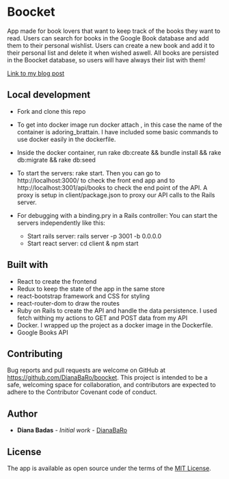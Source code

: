 # Boocket

App made for book lovers that want to keep track of the books they want to read.
Users can search for books in the Google Book database and add them to their personal wishlist. Users can create a new book and add it to their personal list and delete it when wished aswell. All books are persisted in the Boocket database, so users will have always their list with them!

[Link to my blog post](http://carolinabadas.com/boocket/)

## Local development
* Fork and clone this repo
* To get into docker image run docker attach <name of the container>, in this case the name of the container is adoring_brattain. I have included some basic commands to use docker easily in the dockerfile. 
* Inside the docker container, run rake db:create && bundle install && rake db:migrate && rake db:seed
* To start the servers: rake start. Then you can go to http://localhost:3000/ to check the front end app and to http://localhost:3001/api/books to check the end point of the API. A proxy is setup in client/package.json to proxy our API calls to the Rails server.

* For debugging with a binding.pry in a Rails controller: You can start the servers independently like this:
    * Start rails server: rails server -p 3001 -b 0.0.0.0
    * Start react server: cd client & npm start

## Built with

* React to create the frontend 
* Redux to keep the state of the app in the same store
* react-bootstrap framework and CSS for styling
* react-router-dom to draw the routes
* Ruby on Rails to create the API and handle the data persistence. I used fetch withing my actions to GET and POST data from my API
* Docker. I wrapped up the project as a docker image in the Dockerfile.
* Google Books API

## Contributing

Bug reports and pull requests are welcome on GitHub at https://github.com/DianaBaRo/boocket. This project is intended to be a safe, welcoming space for collaboration, and contributors are expected to adhere to the Contributor Covenant code of conduct.

## Author

* **Diana Badas** - *Initial work* - [DianaBaRo](https://github.com/DianaBaRo)

## License

The app is available as open source under the terms of the [MIT License](https://opensource.org/licenses/MIT).
